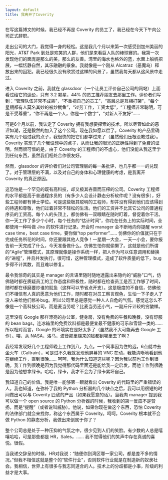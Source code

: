 ```yaml
---
layout: default
title: 我离开了Coverity
---
```



在写这篇博文的时候，我已经不再是 Coverity 的员工了，我已经在今天下午向公司正式辞职。

走出公司的大门，我觉得一身的轻松。这是我几个月以来第一次感受到加州美丽的阳光，AT&T Park 到处是欢笑的人群，他们是来看巨人队的棒球赛的。我第一次发现他们的面庞是那么的美，那么的友善。湾里的海水也格外的蓝，水面上船帆招展，一幅恬静自然，其乐融融的景象。我就像是一个刚从 Alcatraz（恶魔岛）释放出来的囚犯。我已经很久没有欣赏过这样的风景了，虽然我每天都从这风景中走过。

进入 Coverity 之前，我就在 glassdoor（一个让员工评价自己公司的网站）上面看过给它的<a href="http://www.glassdoor.com/Reviews/Coverity-Reviews-E231988.htm">评价</a>，只有 3.2 颗星，44% 的员工推荐朋友去那里工作。评价者们写到：“管理队伍非常不成熟”，“不重视自己的员工”，“高层总是互相打架”，“每个星期都有人莫名其妙的被炒鱿鱼”，“过劳工作，工资太低”，“工程师非常聪明，可是不受尊重”，“你不再是一个人，你是一个数字”，“对新人不友好”……

可是6个月以前，我认定了 Coverity 拥有我想要探索的技术，所以尽管如此的恶评如潮，还是毅然的加入了这个公司。现在我如愿以偿了。Coverity 的产品里确实有几个超过我的点子，我很快的把它们都学过来了（虽然他们压根没教过我）。Coverity 实现了几个我设想中的点子，从而让我的眼光的正确性得到了免费的证明。然而很可惜的是，由于 Coverity 的工程师们的不虚心，他们没能从我这里学到任何东西，虽然我们相处合作很友好。

然而，glassdoor 的评价者们对公司管理层的每一条批评，也几乎都一一的兑现了。对于管理层的不满，以及对自己的身体和心理健康的考虑，是我离开 Coverity 的真正原因。

这恐怕是一个罕见的既有高科技，却又极其吝啬而压榨的公司。Coverity 工程师的水平都是高于普通程序员的（有多少人会设计静态分析软件呢？没有很多），好些工程师都有博士学位。可是这些极其聪明的工程师，却并没有得到他们应该得到的待遇和尊敬，他们过着非常不轻松的生活。他们的工资并不比其它公司的普通程序员的工资高。每个人的头顶上，都仿佛有一双眼睛在随时盯着，督促着你干活。你一天工作了多少个小时，每个任务的“估计时间”，你花在任务上的实际时间，全都使用一种叫做 Jira 的软件进行记录。开会时 manager 会不断地向你提醒 worst case time，best case time，要你做“top performer”…… 仿佛你的价值就只在于完成任务所花的时间，你还要跟其他人竞争！一星期一大会，一天一小会，要你报告前一天完成了什么，今天准备做什么。仿佛生怕你就偷懒了。这就是他们所谓的“Agile”管理模式，其原理就像是操作系统一样，把人作为可以任意调用和替换的“进程”，并且并发执行。很可惜，这种管理模式，造成了软件质量的低下，bug 多得不计其数，而且难以修复。

最令我惊奇的其实是 manager 的言语里随时随地透露出来隐约的“威胁”口气，仿佛随时都在质疑员工的工作态度和积极性，随时都在检查员工是否工作够了时间，随时都在琢磨要炒谁的鱿鱼（这样可以节省点开支）。这是极度的不自信，仿佛他们不相信有人真的愿意为他们工作，随时都在对员工察言观色，生怕一下子走人了没人来给他们修补bug。所以公司里总是感觉一种人人自危的气氛。感觉这怎么不像是一个高科技公司，而是麦当劳呢？比麦当劳还小气，一副斤斤计较的穷酸样。

这里没有 Google 那样漂亮的办公室，健身房，没有免费的午餐和晚餐，没有舒服的 bean bags，连冰箱里的免费饮料都是最便宜最不健康的可乐和雪碧一类的…… 所以相对而言，Google 的环境实在是好太多了（虽然我不大可能再去 Google 工作）。喂，从 NASA，洛马，波音那里赚来的钱都到哪里去了啊？

我经常发现好几个工程师晚上工作到八，九点。一个同事因为住的远，6点就冲去坐火车（Caltrain），可是过不久我就发现他屏幕的 VNC 在动，我能清晰地看到他在继续工作，直到很晚…… 呵呵，我为什么知道这些呢？因为我以前也工作到很晚。我工作到很晚是因为我觉得那代码里面还是能给我一定启发，而他工作到很晚是因为他想拿绿卡。哈哈，绿卡，我才不会为了绿卡累坏自己。

我知道自己的价值。我是唯一能够第一眼就看出 Coverity 的代码里的严重错误的人。我也知道，在弥补了我的 Python 分析器的几个缺点之后，我可以用很短的时间做出可以与 Coverity 匹敌的产品（如果我愿意的话）。当我向 manager 提到我可以做一个 open source 的 Python 分析器的时候，我收到的第一反应不是赞扬，而是“提醒”（或者说叫威胁）。他说，如果你现在做这个东西，恐怕 Coverity 的法律部门就会来找你，称这个东西属于 Coverity。呵呵，Coverity 根本就不会做 Python 的静态分析，我做出来倒属于你了？

整个公司总是处于一种压抑的气氛之中，很少见到人们的笑脸。有少数的人总是嘻嘻哈哈，可是那些都是 HR，Sales，…… 我不觉得他们的笑声中存在真诚的喜悦。很假。

当我递交辞呈的时候，HR对我说：“随便你到湾区哪一家公司，都是差不多的情况。”但我不相信这就是整个的“软件行业”，否则软件行业就是在制造新的奴隶社会。我相信，世界上有很多与我志同道合的人。技术上的分歧都是小事，阶级的利益才是大事。
